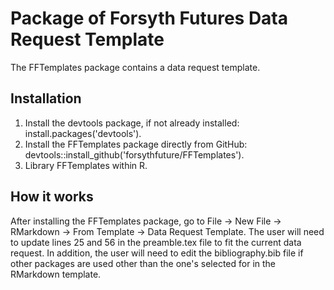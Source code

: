 # Package of Forsyth Futures Data Request Template

The FFTemplates package contains a data request template.

## Installation

1. Install the devtools package, if not already installed: install.packages('devtools').
2. Install the FFTemplates package directly from GitHub: devtools::install_github('forsythfuture/FFTemplates').
3. Library FFTemplates within R.

## How it works

After installing the FFTemplates package, go to File -> New File -> RMarkdown -> From Template -> Data Request Template. The user
will need to update lines 25 and 56 in the preamble.tex file to fit the current data request. In addition, the user will need
to edit the bibliography.bib file if other packages are used other than the one's selected for in the RMarkdown template.
